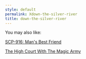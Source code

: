 ```yaml
---
style: default
permalink: Xdown-the-silver-river
title: down-the-silver-river
---
```

You may also like:

[SCP-916: Man's Best Friend](http://scp-wiki.net/scp-916)

[The High Court With The Magic Army](http://scp-wiki.net/the-high-court-with-the-magic-army)
